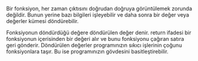 Bir fonksiyon, her zaman çıktısını doğrudan doğruya görüntülemek zorunda değildir.
Bunun yerine bazı bilgileri işleyebilir ve daha sonra bir değer veya değerler kümesi döndürebilir.

Fonksiyonun döndürdüğü değere döndürülen değer denir.
return ifadesi bir fonksiyonun içerisinden bir değeri alır ve bunu fonksiyonu çağıran satıra geri gönderir. 
Döndürülen değerler programınızın sıkıcı işlerinin çoğunu fonksiyonlara taşır.
Bu ise programınızın gövdesini basitleştirebilir. 